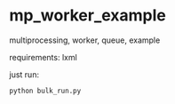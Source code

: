 # mp_worker_example
multiprocessing, worker, queue, example

requirements: lxml

just run: 
```
python bulk_run.py
```
